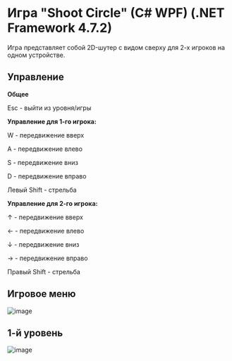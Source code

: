# Игра "Shoot Circle" (C# WPF) (.NET Framework 4.7.2)

Игра представляет собой 2D-шутер с видом сверху для 2-х игроков на одном устройстве.

## Управление

**Общее**

Esc - выйти из уровня/игры

**Управление для 1-го игрока:**

W - передвижение вверх

A - передвижение влево

S - передвижение вниз

D - передвижение вправо

Левый Shift - стрельба

**Управление для 2-го игрока:**

↑ - передвижение вверх

← - передвижение влево

↓ - передвижение вниз

→ - передвижение вправо

Правый Shift - стрельба

## Игровое меню

![image](https://github.com/n1krus54/shoot_circle/assets/98253680/b7b5201c-6948-4711-b2f1-e168e3bbfe9c)

## 1-й уровень

![image](https://github.com/n1krus54/shoot_circle/assets/98253680/c4f03335-33e6-4c41-8710-3bef63813523)
